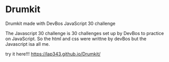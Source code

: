 # Drumkit
Drumkit made with DevBos JavaScript 30 challenge

The Javascript 30 challenge is 30 challenges set up by DevBos to practice on JavaScript. 
So the html and css were writtne by devBos but the Javascript isa all me.

try it here!!!
https://lap343.github.io/Drumkit/
